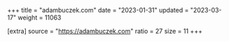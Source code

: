 +++
title = "adambuczek.com"
date = "2023-01-31"
updated = "2023-03-17"
weight = 11063

[extra]
source = "https://adambuczek.com"
ratio = 27
size = 11
+++
